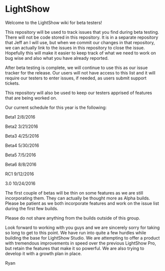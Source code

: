 # LightShow

Welcome to the LightShow wiki for beta testers!

This repository will be used to track issues that you find during beta testing. There will not be code stored in this repository. It is in a separate repository that Jeff an I will use, but when we commit our changes in that repository, we can actually link to the issues in this repository to close the issue. Hopefully this will make it easier to keep track of what we need to work on bug wise and also what you have already reported.

After beta testing is complete, we will continue to use this as our issue tracker for the release. Our users will not have access to this list and it will require our testers to enter issues, if needed, as users submit support tickets.

This repository will also be used to keep our testers apprised of features that are being worked on.

Our current schedule for this year is the following:

Beta1 2/8/2016

Beta2 3/21/2016

Beta3 4/25/2016

Beta4 5/30/2016

Beta5 7/5/2016

Beta6 8/8/2016

RC1 9/12/2016

3.0 10/24/2016

The first couple of betas will be thin on some features as we are still incorporating them. They can actually be thought more as Alpha builds. Please be patient as we both incorporate features and work on the issue list during the first few builds.

Please do not share anything from the builds outside of this group.

Look forward to working with you guys and we are sincerely sorry for taking so long to get to this point. We have run into quite a few hurdles while building the base for LightShow Studio. We are attempting to offer a product with tremendous improvements in speed over the previous LightShow Pro, but retain the features that make it so powerful. We are also trying to develop it with a growth plan in place.

Ryan
